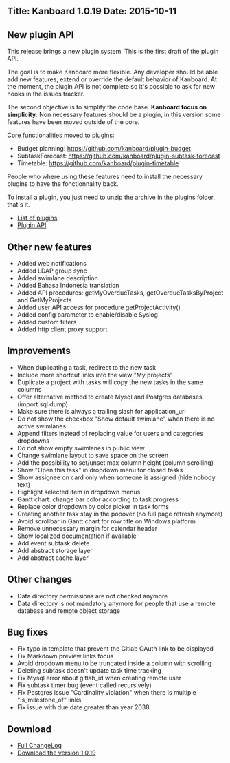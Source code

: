 Title: Kanboard 1.0.19
Date: 2015-10-11
---

New plugin API
--------------

This release brings a new plugin system.
This is the first draft of the plugin API.

The goal is to make Kanboard more flexible. Any developer should be able add new features, extend or override the default behavior of Kanboard.
At the moment, the plugin API is not complete so it's possible to ask for new hooks in the issues tracker.

The second objective is to simplify the code base.
**Kanboard focus on simplicity**.
Non necessary features should be a plugin, in this version some features have been moved outside of the core.

Core functionalities moved to plugins:

* Budget planning: https://github.com/kanboard/plugin-budget
* SubtaskForecast: https://github.com/kanboard/plugin-subtask-forecast
* Timetable: https://github.com/kanboard/plugin-timetable

People who where using these features need to install the necessary plugins to have the fonctionnality back.

To install a plugin, you just need to unzip the archive in the plugins folder, that's it.

- [List of plugins](http://kanboard.net/plugins)
- [Plugin API](http://kanboard.net/documentation/plugins)

Other new features
------------------

* Added web notifications
* Added LDAP group sync
* Added swimlane description
* Added Bahasa Indonesia translation
* Added API procedures: getMyOverdueTasks, getOverdueTasksByProject and GetMyProjects
* Added user API access for procedure getProjectActivity()
* Added config parameter to enable/disable Syslog
* Added custom filters
* Added http client proxy support

Improvements
------------

* When duplicating a task, redirect to the new task
* Include more shortcut links into the view "My projects"
* Duplicate a project with tasks will copy the new tasks in the same columns
* Offer alternative method to create Mysql and Postgres databases (import sql dump)
* Make sure there is always a trailing slash for application_url
* Do not show the checkbox "Show default swimlane" when there is no active swimlanes
* Append filters instead of replacing value for users and categories dropdowns
* Do not show empty swimlanes in public view
* Change swimlane layout to save space on the screen
* Add the possibility to set/unset max column height (column scrolling)
* Show "Open this task" in dropdown menu for closed tasks
* Show assignee on card only when someone is assigned (hide nobody text)
* Highlight selected item in dropdown menus
* Gantt chart: change bar color according to task progress
* Replace color dropdown by color picker in task forms
* Creating another task stay in the popover (no full page refresh anymore)
* Avoid scrollbar in Gantt chart for row title on Windows platform
* Remove unnecessary margin for calendar header
* Show localized documentation if available
* Add event subtask.delete
* Add abstract storage layer
* Add abstract cache layer

Other changes
-------------

* Data directory permissions are not checked anymore
* Data directory is not mandatory anymore for people that use a remote database and remote object storage

Bug fixes
---------

* Fix typo in template that prevent the Gitlab OAuth link to be displayed
* Fix Markdown preview links focus
* Avoid dropdown menu to be truncated inside a column with scrolling
* Deleting subtask doesn't update task time tracking
* Fix Mysql error about gitlab_id when creating remote user
* Fix subtask timer bug (event called recursively)
* Fix Postgres issue "Cardinality violation" when there is multiple "is_milestone_of" links
* Fix issue with due date greater than year 2038

Download
--------

- [Full ChangeLog](https://github.com/fguillot/kanboard/blob/master/ChangeLog)
- [Download the version 1.0.19](http://kanboard.net/kanboard-1.0.19.zip)
